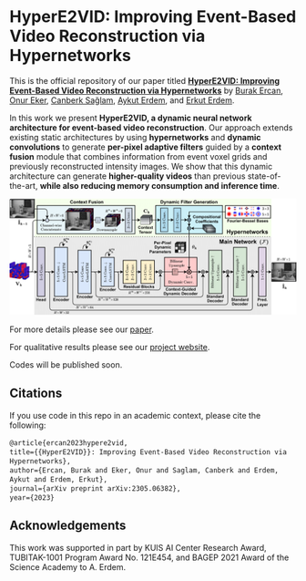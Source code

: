 # HyperE2VID: Improving Event-Based Video Reconstruction via Hypernetworks

This is the official repository of our paper titled **[HyperE2VID: Improving Event-Based Video Reconstruction via Hypernetworks](https://arxiv.org/abs/2305.06382)** by [Burak Ercan](https://ercanburak.github.io/), [Onur Eker](https://github.com/ekeronur/), [Canberk Sağlam](https://github.com/CanberkSaglam/), [Aykut Erdem](https://aykuterdem.github.io/), and [Erkut Erdem](https://web.cs.hacettepe.edu.tr/~erkut/).

In this work we present **HyperE2VID, a dynamic neural network architecture for event-based video reconstruction**. Our approach extends existing static architectures by using **hypernetworks** and **dynamic convolutions** to generate **per-pixel adaptive filters** guided by a **context fusion** module that combines information from event voxel grids and previously reconstructed intensity images. We show that this dynamic architecture can generate **higher-quality videos** than previous state-of-the-art, **while also reducing memory consumption and inference time**.

![Overview of our proposed HyperE2VID architecture](media/detailed.png "Overview of our proposed HyperE2VID architecture")

For more details please see our [paper](https://arxiv.org/abs/2305.06382). 

For qualitative results please see our [project website](https://ercanburak.github.io/HyperE2VID.html).

Codes will be published soon.

## Citations

If you use code in this repo in an academic context, please cite the following:

```
@article{ercan2023hypere2vid,
title={{HyperE2VID}}: Improving Event-Based Video Reconstruction via Hypernetworks},
author={Ercan, Burak and Eker, Onur and Saglam, Canberk and Erdem, Aykut and Erdem, Erkut},
journal={arXiv preprint arXiv:2305.06382},
year={2023}
```

## Acknowledgements

This work was supported in part by KUIS AI Center Research Award, TUBITAK-1001 Program Award No. 121E454, and BAGEP 2021 Award of the Science Academy to A. Erdem.

